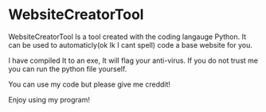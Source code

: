 # WebsiteCreatorTool

WebsiteCreatorTool Is a tool created with the coding langauge Python. It can be used
to automaticly(ok Ik I cant spell) code a base website for you.

I have compiled It to an exe, It will flag your anti-virus. If you do not trust me you can run
the python file yourself.

You can use my code but please give me creddit!

Enjoy using my program!

